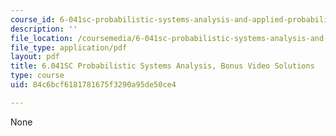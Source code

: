 ```yaml
---
course_id: 6-041sc-probabilistic-systems-analysis-and-applied-probability-fall-2013
description: ''
file_location: /coursemedia/6-041sc-probabilistic-systems-analysis-and-applied-probability-fall-2013/84c6bcf6181781675f3290a95de50ce4_MIT6_041SCF13_Lec12BonSol.pdf
file_type: application/pdf
layout: pdf
title: 6.041SC Probabilistic Systems Analysis, Bonus Video Solutions
type: course
uid: 84c6bcf6181781675f3290a95de50ce4

---
```

None